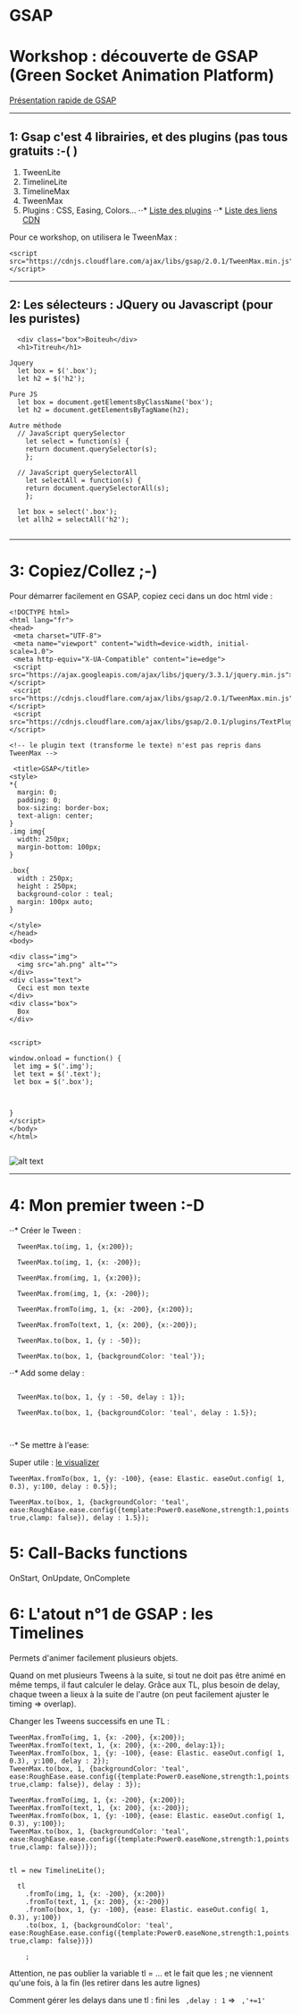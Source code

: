 # GSAP
Workshop : découverte de GSAP (Green Socket Animation Platform)
=======================

[Présentation rapide de GSAP](https://greensock.com/ "Présentation rapide de GSAP")

***

1: Gsap c'est 4 librairies, et des plugins (pas tous gratuits :-(  )
-----------------

1. TweenLite
2. TimelineLite
3. TimelineMax
4. TweenMax
5. Plugins : CSS, Easing, Colors...
⋅⋅* [Liste des plugins](https://greensock.com/plugins/)
⋅⋅* [Liste des liens CDN](https://cdnjs.com/libraries/gsap)

Pour ce workshop, on utilisera le TweenMax : 

  ```
  <script src="https://cdnjs.cloudflare.com/ajax/libs/gsap/2.0.1/TweenMax.min.js"></script>
  ```
  
***
  
2: Les sélecteurs : JQuery ou Javascript (pour les puristes)
-----------------
```
  <div class="box">Boiteuh</div>
  <h1>Titreuh</h1>
  
Jquery
  let box = $('.box');
  let h2 = $('h2');

Pure JS
  let box = document.getElementsByClassName('box');
  let h2 = document.getElementsByTagName(h2);
  
Autre méthode  
  // JavaScript querySelector
    let select = function(s) {
    return document.querySelector(s);
    };
 
  // JavaScript querySelectorAll
    let selectAll = function(s) {
    return document.querySelectorAll(s);
    };
 
  let box = select('.box');
  let allh2 = selectAll('h2');
  
  ```
  
  ***
 3: Copiez/Collez ;-)
 ============
 
 Pour démarrer facilement en GSAP, copiez ceci dans un doc html vide : 
 
 ```
<!DOCTYPE html>
<html lang="fr">
<head>
  <meta charset="UTF-8">
  <meta name="viewport" content="width=device-width, initial-scale=1.0">
  <meta http-equiv="X-UA-Compatible" content="ie=edge">
  <script src="https://ajax.googleapis.com/ajax/libs/jquery/3.3.1/jquery.min.js"></script>
  <script src="https://cdnjs.cloudflare.com/ajax/libs/gsap/2.0.1/TweenMax.min.js"></script>
  <script src="https://cdnjs.cloudflare.com/ajax/libs/gsap/2.0.1/plugins/TextPlugin.min.js"></script>
  
 <!-- le plugin text (transforme le texte) n'est pas repris dans TweenMax -->
  
  <title>GSAP</title>
 <style>
 *{
   margin: 0;
   padding: 0;
   box-sizing: border-box;
   text-align: center;
 }
 .img img{
   width: 250px;
   margin-bottom: 100px;
 }

 .box{
   width : 250px;
   height : 250px;
   background-color : teal;
   margin: 100px auto;
 }

 </style>
</head>
<body>

 <div class="img">
   <img src="ah.png" alt="">
 </div>
 <div class="text">
   Ceci est mon texte
 </div>
 <div class="box">
   Box
 </div>

  
<script>

window.onload = function() {
  let img = $('.img');
  let text = $('.text');
  let box = $('.box');



}
</script>
</body>
</html>

 
 ```
![alt text](https://i.kym-cdn.com/photos/images/original/001/305/802/660.png "Image Ah")
 
***

 4: Mon premier tween :-D
 ============
 
 ⋅⋅* Créer le Tween :
 ```
   TweenMax.to(img, 1, {x:200});
   
   TweenMax.to(img, 1, {x: -200});
   
   TweenMax.from(img, 1, {x:200});
   
   TweenMax.from(img, 1, {x: -200});
   
   TweenMax.fromTo(img, 1, {x: -200}, {x:200});

   TweenMax.fromTo(text, 1, {x: 200}, {x:-200});
   
   TweenMax.to(box, 1, {y : -50});

   TweenMax.to(box, 1, {backgroundColor: 'teal'});

 ```
  ⋅⋅* Add some delay :
  
  ```
  
    TweenMax.to(box, 1, {y : -50, delay : 1});

    TweenMax.to(box, 1, {backgroundColor: 'teal', delay : 1.5});
    
    
  ```
  ⋅⋅* Se mettre à l'ease:
  
  Super utile :  [le visualizer](https://greensock.com/ease-visualizer)
  
  ```
 TweenMax.fromTo(box, 1, {y: -100}, {ease: Elastic. easeOut.config( 1, 0.3), y:100, delay : 0.5});

 TweenMax.to(box, 1, {backgroundColor: 'teal', ease:RoughEase.ease.config({template:Power0.easeNone,strength:1,points:20,taper:"none",randomize: true,clamp: false}), delay : 1.5});
  
  ```
  
  
 5: Call-Backs functions
 ============
 
 OnStart, OnUpdate, OnComplete
 
 6: L'atout n°1 de GSAP : les Timelines
 ============
 
 Permets d'animer facilement plusieurs objets.
 
 Quand on met plusieurs Tweens à la suite, si tout ne doit pas être animé en même temps, il faut calculer le delay.
 Grâce aux TL, plus besoin de delay, chaque tween a lieux à la suite de l'autre (on peut facilement ajuster le timing => overlap).
 
 Changer les Tweens successifs en une TL : 

```
TweenMax.fromTo(img, 1, {x: -200}, {x:200});
TweenMax.fromTo(text, 1, {x: 200}, {x:-200, delay:1});
TweenMax.fromTo(box, 1, {y: -100}, {ease: Elastic. easeOut.config( 1, 0.3), y:100, delay : 2});
TweenMax.to(box, 1, {backgroundColor: 'teal', ease:RoughEase.ease.config({template:Power0.easeNone,strength:1,points:20,taper:"none",randomize: true,clamp: false}), delay : 3});

TweenMax.fromTo(img, 1, {x: -200}, {x:200});
TweenMax.fromTo(text, 1, {x: 200}, {x:-200});
TweenMax.fromTo(box, 1, {y: -100}, {ease: Elastic. easeOut.config( 1, 0.3), y:100});
TweenMax.to(box, 1, {backgroundColor: 'teal', ease:RoughEase.ease.config({template:Power0.easeNone,strength:1,points:20,taper:"none",randomize: true,clamp: false})});


tl = new TimelineLite();

  tl
    .fromTo(img, 1, {x: -200}, {x:200})
    .fromTo(text, 1, {x: 200}, {x:-200})
    .fromTo(box, 1, {y: -100}, {ease: Elastic. easeOut.config( 1, 0.3), y:100})
    .to(box, 1, {backgroundColor: 'teal', ease:RoughEase.ease.config({template:Power0.easeNone,strength:1,points:20,taper:"none",randomize: true,clamp: false})})

    ;
```

Attention, ne pas oublier la variable tl = ... et le fait que les ; ne viennent qu'une fois, à la fin (les retirer dans les autre lignes)

Comment gérer les delays dans une tl : fini les ``` ,delay : 1```   => ``` ,'+=1'``` 
